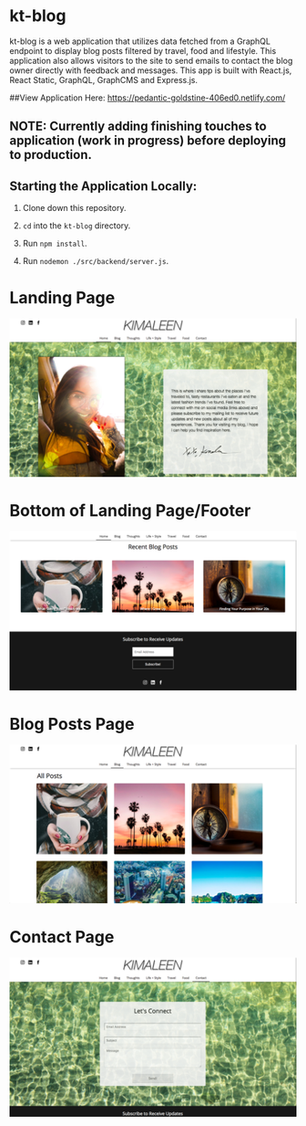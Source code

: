 # kt-blog

kt-blog is a web application that utilizes data fetched from a GraphQL endpoint to display blog posts filtered by travel, food and lifestyle. This application also allows visitors to the site to send emails to contact the blog owner directly with feedback and messages. This app is built with React.js, React Static, GraphQL, GraphCMS and Express.js.

##View Application Here: https://pedantic-goldstine-406ed0.netlify.com/

## NOTE: Currently adding finishing touches to application (work in progress) before deploying to production.

## Starting the Application Locally:

1. Clone down this repository.

2. `cd` into the `kt-blog` directory.

3. Run `npm install`.

4. Run `nodemon ./src/backend/server.js`.

# Landing Page

<img src="./src/frontend/images/kt-blog-landing.svg" alt="homepage">

# Bottom of Landing Page/Footer

<img src="./src/frontend/images/kt-blog-footer.svg" alt="footer">

# Blog Posts Page

<img src="./src/frontend/images/kt-blog-posts.svg" alt="blog posts">

# Contact Page

<img src="./src/frontend/images/kt-blog-contact.svg" alt="contact page">

